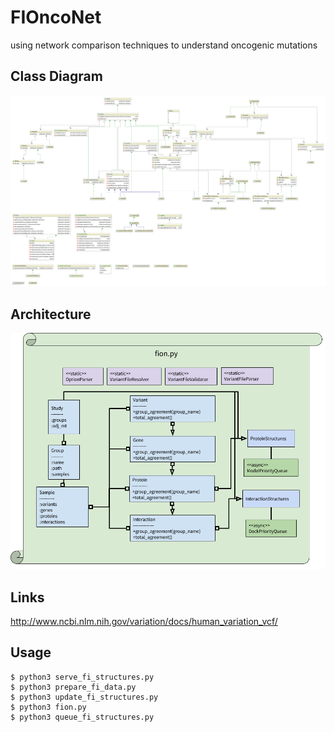 # FIOncoNet
using network comparison techniques to understand oncogenic mutations

## Class Diagram
![FIOncoNet Class Diagram](doc/vis/ClassDiagram.png)

## Architecture
![FIOncoNet Architecture](doc/vis/Architecture.png)

## Links
http://www.ncbi.nlm.nih.gov/variation/docs/human_variation_vcf/

## Usage
```
$ python3 serve_fi_structures.py
$ python3 prepare_fi_data.py
$ python3 update_fi_structures.py
$ python3 fion.py
$ python3 queue_fi_structures.py
```
